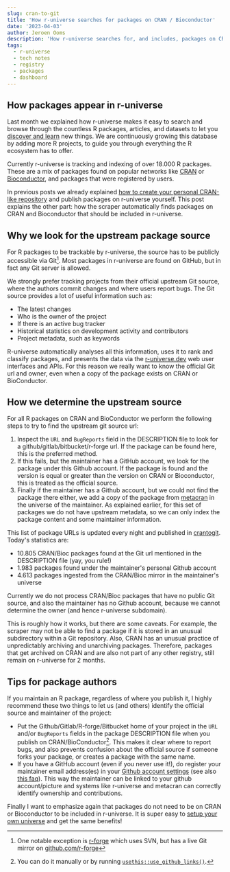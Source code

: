 ```yaml
---
slug: cran-to-git
title: 'How r-universe searches for packages on CRAN / Bioconductor'
date: '2023-04-03'
author: Jeroen Ooms
description: 'How r-universe searches for, and includes, packages on CRAN / Bioconductor that are available on GitHub or GitLab or R-forge.'
tags:
  - r-universe
  - tech notes
  - registry
  - packages
  - dashboard
---
```



## How packages appear in r-universe

Last month we explained how r-universe makes it easy to search and browse through the countless R packages, articles, and datasets to let you [discover and learn](/blog/2023/02/27/runiverse-discovering/) new things. We are continuously growing this database by adding more R projects, to guide you through everything the R ecosystem has to offer.

Currently r-universe is tracking and indexing of over 18.000 R packages. These are a mix of packages found on popular networks like [CRAN](https://cran.r-project.org/) or [Bioconductor](https://www.bioconductor.org/), and packages that were registered by users.

In previous posts we already explained [how to create your personal CRAN-like repository](/blog/2021/06/22/setup-runiverse/) and publish packages on r-universe yourself. This post explains the other part: how the scraper automatically finds packages on CRAN and Bioconductor that should be included in r-universe.

## Why we look for the upstream package source

For R packages to be trackable by r-universe, the source has to be publicly accessible via Git[^1]. Most packages in r-universe are found on GitHub, but in fact any Git server is allowed.

We strongly prefer tracking projects from their official upstream Git source, where the authors commit changes and where users report bugs. The Git source provides a lot of useful information such as:

 - The latest changes
 - Who is the owner of the project
 - If there is an active bug tracker
 - Historical statistics on development activity and contributors
 - Project metadata, such as keywords

R-universe automatically analyses all this information, uses it to rank and classify packages, and presents the data via the [r-universe.dev](https://r-universe.dev) web user interfaces and APIs. For this reason we really want to know the official Git url and owner, even when a copy of the package exists on CRAN or BioConductor.

## How we determine the upstream source

For all R packages on CRAN and BioConductor we perform the following steps to try to find the upstream git source url:

 1. Inspect the `URL` and `BugReports` field in the DESCRIPTION file to look for a github/gitlab/bitbucket/r-forge url. If the package can be found here, this is the preferred method.
 2. If this fails, but the maintainer has a GitHub account, we look for the package under this Github account. If the package is found and the version is equal or greater than the version on CRAN or Bioconductor, this is treated as the official source.
 3. Finally if the maintainer has a Github account, but we could not find the package there either, we add a copy of the package from [metacran](https://github.com/cran) in the universe of the maintainer. As explained earlier, for this set of packages we do not have upstream metadata, so we can only index the package content and some maintainer information.

This list of package URLs is updated every night and published in [crantogit](https://github.com/r-universe-org/cran-to-git/blob/master/crantogit.csv). Today's statistics are:

 - 10.805 CRAN/Bioc packages found at the Git url mentioned in the DESCRIPTION file (yay, you rule!)
 - 1.983 packages found under the maintainer's personal Github account
 - 4.613 packages ingested from the CRAN/Bioc mirror in the maintainer's universe

Currently we do not process CRAN/Bioc packages that have no public Git source, and also the maintainer has no Github account, because we cannot determine the owner (and hence r-universe subdomain).

This is roughly how it works, but there are some caveats. For example, the scraper may not be able to find a package if it is stored in an unusual subdirectory within a Git repository. Also, CRAN has an unusual practice of unpredictably archiving and unarchiving packages. Therefore, packages that get archived on CRAN and are also not part of any other registry, still remain on r-universe for 2 months.


## Tips for package authors

If you maintain an R package, regardless of where you publish it, I highly recommend these two things to let us (and others) identify the official source and maintainer of the project:

 - Put the Github/Gitlab/R-forge/Bitbucket home of your project in the `URL` and/or `BugReports` fields in the package DESCRIPTION file when you publish on CRAN/BioConductor[^2]. This makes it clear where to report bugs, and also prevents confusion about the official source if someone forks your package, or creates a package with the same name.
 - If you have a GitHub account (even if you never use it!), do register your maintainer email address(es) in your [Github account settings](https://github.com/settings/emails) (see also [this faq](https://github.com/r-universe-org/help#how-to-link-a-maintainer-email-addresses-to-a-username-on-r-universe)). This way the maintainer can be linked to your github account/picture and systems like r-universe and metacran can correctly identify ownership and contributions.

Finally I want to emphasize again that packages do not need to be on CRAN or Bioconductor to be included in r-universe. It is super easy to [setup your own universe](/blog/2021/06/22/setup-runiverse/) and get the same benefits!


[^1]: One notable exception is [r-forge](https://r-forge.r-project.org/) which uses SVN, but has a live Git mirror on [github.com/r-forge](https://github.com/r-forge)
[^2]: You can do it manually or by running [`usethis::use_github_links()`](https://usethis.r-lib.org/reference/use_github_links.html).
